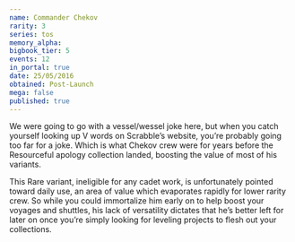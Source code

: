 ```yaml
---
name: Commander Chekov
rarity: 3
series: tos
memory_alpha:
bigbook_tier: 5
events: 12
in_portal: true
date: 25/05/2016
obtained: Post-Launch
mega: false
published: true
---
```


We were going to go with a vessel/wessel joke here, but when you catch yourself looking up V words on Scrabble’s website, you’re probably going too far for a joke. Which is what Chekov crew were for years before the Resourceful apology collection landed, boosting the value of most of his variants.

This Rare variant, ineligible for any cadet work, is unfortunately pointed toward daily use, an area of value which evaporates rapidly for lower rarity crew. So while you could immortalize him early on to help boost your voyages and shuttles, his lack of versatility dictates that he’s better left for later on once you’re simply looking for leveling projects to flesh out your collections.
